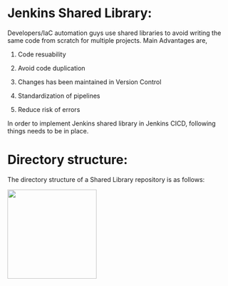 # Jenkins Shared Library:

Developers/IaC automation guys use shared libraries to avoid writing the same code from scratch for multiple projects. Main Advantages are,

1. Code resuability

2. Avoid code duplication

3. Changes has been maintained in Version Control

4. Standardization of pipelines

5. Reduce risk of errors


In order to implement Jenkins shared library in Jenkins CICD, following things needs to be in place.

# Directory structure:

The directory structure of a Shared Library repository is as follows:

<img src="https://user-images.githubusercontent.com/38905243/177305186-043ac7ae-959d-4cf7-8681-df535906c91f.png" width="200" height="200" />





